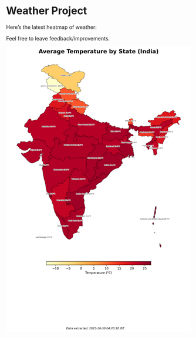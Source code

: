 # Weather Project

Here’s the latest heatmap of weather:

Feel free to leave feedback/improvements.

![India Heatmap](docs/assets/india_heatmap.png?v=029A38)
